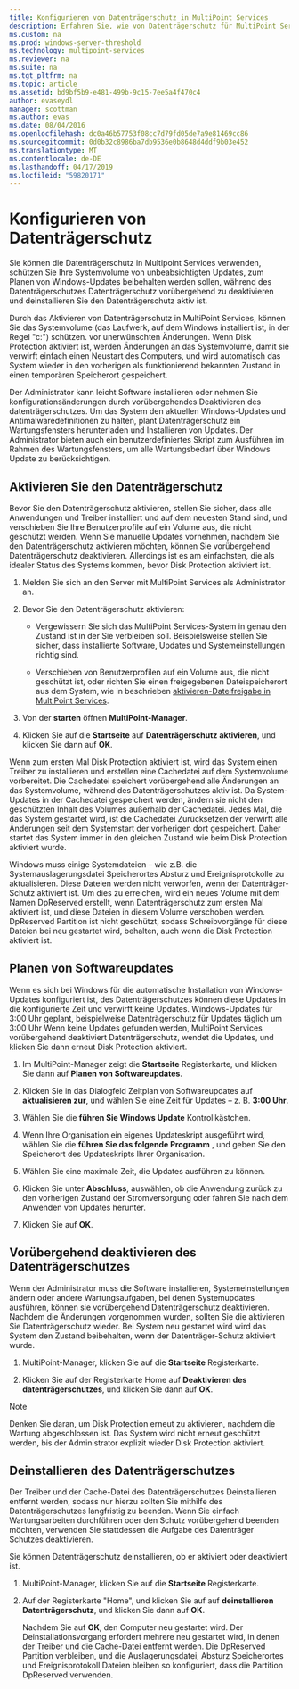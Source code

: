 ```yaml
---
title: Konfigurieren von Datenträgerschutz in MultiPoint Services
description: Erfahren Sie, wie von Datenträgerschutz für MultiPoint Services einrichten
ms.custom: na
ms.prod: windows-server-threshold
ms.technology: multipoint-services
ms.reviewer: na
ms.suite: na
ms.tgt_pltfrm: na
ms.topic: article
ms.assetid: bd9bf5b9-e481-499b-9c15-7ee5a4f470c4
author: evaseydl
manager: scottman
ms.author: evas
ms.date: 08/04/2016
ms.openlocfilehash: dc0a46b57753f08cc7d79fd05de7a9e81469cc86
ms.sourcegitcommit: 0d0b32c8986ba7db9536e0b8648d4ddf9b03e452
ms.translationtype: MT
ms.contentlocale: de-DE
ms.lasthandoff: 04/17/2019
ms.locfileid: "59820171"
---
```

# <a name="configure-disk-protection"></a>Konfigurieren von Datenträgerschutz
Sie können die Datenträgerschutz in Multipoint Services verwenden, schützen Sie Ihre Systemvolume von unbeabsichtigten Updates, zum Planen von Windows-Updates beibehalten werden sollen, während des Datenträgerschutzes Datenträgerschutz vorübergehend zu deaktivieren und deinstallieren Sie den Datenträgerschutz aktiv ist.  
  
Durch das Aktivieren von Datenträgerschutz in MultiPoint Services, können Sie das Systemvolume (das Laufwerk, auf dem Windows installiert ist, in der Regel "c:") schützen. vor unerwünschten Änderungen. Wenn Disk Protection aktiviert ist, werden Änderungen an das Systemvolume, damit sie verwirft einfach einen Neustart des Computers, und wird automatisch das System wieder in den vorherigen als funktionierend bekannten Zustand in einen temporären Speicherort gespeichert.  
  
Der Administrator kann leicht Software installieren oder nehmen Sie konfigurationsänderungen durch vorübergehendes Deaktivieren des datenträgerschutzes. Um das System den aktuellen Windows-Updates und Antimalwaredefinitionen zu halten, plant Datenträgerschutz ein Wartungsfensters herunterladen und Installieren von Updates. Der Administrator bieten auch ein benutzerdefiniertes Skript zum Ausführen im Rahmen des Wartungsfensters, um alle Wartungsbedarf über Windows Update zu berücksichtigen.  
  
## <a name="enable-disk-protection"></a>Aktivieren Sie den Datenträgerschutz  
Bevor Sie den Datenträgerschutz aktivieren, stellen Sie sicher, dass alle Anwendungen und Treiber installiert und auf dem neuesten Stand sind, und verschieben Sie Ihre Benutzerprofile auf ein Volume aus, die nicht geschützt werden. Wenn Sie manuelle Updates vornehmen, nachdem Sie den Datenträgerschutz aktivieren möchten, können Sie vorübergehend Datenträgerschutz deaktivieren. Allerdings ist es am einfachsten, die als idealer Status des Systems kommen, bevor Disk Protection aktiviert ist.  
  
 
1.  Melden Sie sich an den Server mit MultiPoint Services als Administrator an.  
  
2.  Bevor Sie den Datenträgerschutz aktivieren:  
  
    -   Vergewissern Sie sich das MultiPoint Services-System in genau den Zustand ist in der Sie verbleiben soll. Beispielsweise stellen Sie sicher, dass installierte Software, Updates und Systemeinstellungen richtig sind.  
  
    -   Verschieben von Benutzerprofilen auf ein Volume aus, die nicht geschützt ist, oder richten Sie einen freigegebenen Dateispeicherort aus dem System, wie in beschrieben [aktivieren-Dateifreigabe in MultiPoint Services](Enable-file-sharing-in-MultiPoint-services.md).  
  
3.  Von der **starten** öffnen **MultiPoint-Manager**.  
  
4.  Klicken Sie auf die **Startseite** auf **Datenträgerschutz aktivieren**, und klicken Sie dann auf **OK**.  
  
Wenn zum ersten Mal Disk Protection aktiviert ist, wird das System einen Treiber zu installieren und erstellen eine Cachedatei auf dem Systemvolume vorbereitet. Die Cachedatei speichert vorübergehend alle Änderungen an das Systemvolume, während des Datenträgerschutzes aktiv ist. Da System-Updates in der Cachedatei gespeichert werden, ändern sie nicht den geschützten Inhalt des Volumes außerhalb der Cachedatei. Jedes Mal, die das System gestartet wird, ist die Cachedatei Zurücksetzen der verwirft alle Änderungen seit dem Systemstart der vorherigen dort gespeichert. Daher startet das System immer in den gleichen Zustand wie beim Disk Protection aktiviert wurde.  
  
Windows muss einige Systemdateien – wie z.B. die Systemauslagerungsdatei Speicherortes Absturz und Ereignisprotokolle zu aktualisieren. Diese Dateien werden nicht verworfen, wenn der Datenträger-Schutz aktiviert ist. Um dies zu erreichen, wird ein neues Volume mit dem Namen DpReserved erstellt, wenn Datenträgerschutz zum ersten Mal aktiviert ist, und diese Dateien in diesem Volume verschoben werden. DpReserved Partition ist nicht geschützt, sodass Schreibvorgänge für diese Dateien bei neu gestartet wird, behalten, auch wenn die Disk Protection aktiviert ist.  
  
## <a name="schedule-software-updates"></a>Planen von Softwareupdates  
Wenn es sich bei Windows für die automatische Installation von Windows-Updates konfiguriert ist, des Datenträgerschutzes können diese Updates in die konfigurierte Zeit und verwirft keine Updates. Windows-Updates für 3:00 Uhr geplant, beispielweise Datenträgerschutz für Updates täglich um 3:00 Uhr Wenn keine Updates gefunden werden, MultiPoint Services vorübergehend deaktiviert Datenträgerschutz, wendet die Updates, und klicken Sie dann erneut Disk Protection aktiviert.  
   
1.  Im MultiPoint-Manager zeigt die **Startseite** Registerkarte, und klicken Sie dann auf **Planen von Softwareupdates**.  
  
2.  Klicken Sie in das Dialogfeld Zeitplan von Softwareupdates auf **aktualisieren zur**, und wählen Sie eine Zeit für Updates – z. B. **3:00 Uhr**.  
  
3.  Wählen Sie die **führen Sie Windows Update** Kontrollkästchen.  
  
4.  Wenn Ihre Organisation ein eigenes Updateskript ausgeführt wird, wählen Sie die **führen Sie das folgende Programm** , und geben Sie den Speicherort des Updateskripts Ihrer Organisation.  
  
5.  Wählen Sie eine maximale Zeit, die Updates ausführen zu können.  
  
6.  Klicken Sie unter **Abschluss**, auswählen, ob die Anwendung zurück zu den vorherigen Zustand der Stromversorgung oder fahren Sie nach dem Anwenden von Updates herunter.  
  
7.  Klicken Sie auf **OK**.  
  
## <a name="temporarily-disable-disk-protection"></a>Vorübergehend deaktivieren des Datenträgerschutzes  
Wenn der Administrator muss die Software installieren, Systemeinstellungen ändern oder andere Wartungsaufgaben, bei denen Systemupdates ausführen, können sie vorübergehend Datenträgerschutz deaktivieren. Nachdem die Änderungen vorgenommen wurden, sollten Sie die aktivieren Sie Datenträgerschutz wieder. Bei System neu gestartet wird wird das System den Zustand beibehalten, wenn der Datenträger-Schutz aktiviert wurde.  
    
1.  MultiPoint-Manager, klicken Sie auf die **Startseite** Registerkarte.  
  
2.  Klicken Sie auf der Registerkarte Home auf **Deaktivieren des datenträgerschutzes**, und klicken Sie dann auf **OK**.  
  
> [!NOTE]  
> Denken Sie daran, um Disk Protection erneut zu aktivieren, nachdem die Wartung abgeschlossen ist. Das System wird nicht erneut geschützt werden, bis der Administrator explizit wieder Disk Protection aktiviert.  
  
## <a name="uninstall-disk-protection"></a>Deinstallieren des Datenträgerschutzes  
Der Treiber und der Cache-Datei des Datenträgerschutzes Deinstallieren entfernt werden, sodass nur hierzu sollten Sie mithilfe des Datenträgerschutzes langfristig zu beenden. Wenn Sie einfach Wartungsarbeiten durchführen oder den Schutz vorübergehend beenden möchten, verwenden Sie stattdessen die Aufgabe des Datenträger Schutzes deaktivieren.  
  
Sie können Datenträgerschutz deinstallieren, ob er aktiviert oder deaktiviert ist.  
   
1.  MultiPoint-Manager, klicken Sie auf die **Startseite** Registerkarte.  
  
2.  Auf der Registerkarte "Home", und klicken Sie auf auf **deinstallieren Datenträgerschutz**, und klicken Sie dann auf **OK**.  
  
    Nachdem Sie auf **OK**, den Computer neu gestartet wird. Der Deinstallationsvorgang erfordert mehrere neu gestartet wird, in denen der Treiber und die Cache-Datei entfernt werden. Die DpReserved Partition verbleiben, und die Auslagerungsdatei, Absturz Speicherortes und Ereignisprotokoll Dateien bleiben so konfiguriert, dass die Partition DpReserved verwenden.